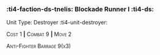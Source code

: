### :ti4-faction-ds-tnelis: **Blockade Runner I** :ti4-ds:

Unit Type: Destroyer :ti4-unit-destroyer:

<span style="font-variant:small-caps;">Cost 1</span> __|__ <span style="font-variant:small-caps;">Combat 9</span> __|__ <span style="font-variant:small-caps;">Move 2</span>

<span style="font-variant:small-caps;">Anti-Fighter Barrage 9(x3)</span>

